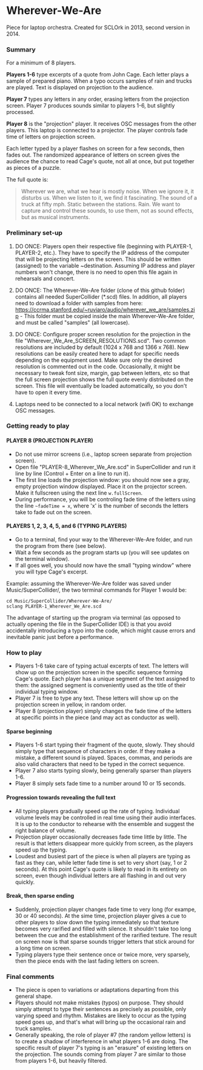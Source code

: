 Wherever-We-Are
===============

Piece for laptop orchestra.
Created for SCLOrk in 2013, second version in 2014.

### Summary

For a minimum of 8 players.

**Players 1-6** type excerpts of a quote from John Cage. Each letter plays a sample of prepared piano. When a typo occurs samples of rain and trucks are played. Text is displayed on projection to the audience.

**Player 7** types any letters in any order, erasing letters from the projection screen. Player 7 produces sounds similar to players 1-6, but slightly processed.

**Player 8** is the "projection" player. It receives OSC messages from the other players. This laptop is connected to a projector. The player controls fade time of letters on projection screen.

Each letter typed by a player flashes on screen for a few seconds, then fades out. The randomized appearance of letters on screen gives the audience the chance to read Cage's quote, not all at once, but put together as pieces of a puzzle. 

The full quote is:

> Wherever we are, what we hear is mostly noise. When we ignore it, it disturbs us. When we listen to it, we find it fascinating. The sound of a truck at fifty mph. Static between the stations. Rain. We want to capture and control these sounds, to use them, not as sound effects, but as musical instruments.

### Preliminary set-up

1. DO ONCE: Players open their respective file (beginning with PLAYER-1, PLAYER-2, etc.). They have to specify the IP address of the computer that will be projecting letters on the screen. This should be written (assigned) to the variable ~destination. Assuming IP address and player numbers won't change, there is no need to open this file again in rehearsals and concert.

2. DO ONCE: The Wherever-We-Are folder (clone of this github folder) contains all needed SuperCollider (*.scd) files. In addition, all players need to download a folder with samples from here: https://ccrma.stanford.edu/~ruviaro/audio/wherever_we_are/samples.zip - This folder must be copied inside the main Wherever-We-Are folder, and must be called "samples" (all lowercase). 

3. DO ONCE: Configure proper screen resolution for the projection in the file "Wherever_We_Are_SCREEN_RESOLUTIONS.scd". Two common resolutions are included by default (1024 x 768 and 1366 x 768). New resolutions can be easily created here to adapt for specific needs depending on the equipment used. Make sure only the desired resolution is commented out in the code. Occasionally, it might be necessary to tweak font size, margin, gap between letters, etc so that the full screen projection shows the full quote evenly distributed on the screen. This file will eventually be loaded automatically, so you don't have to open it every time.

4. Laptops need to be connected to a local network (wifi OK) to exchange OSC messages.

### Getting ready to play

#### PLAYER 8 (PROJECTION PLAYER)

* Do not use mirror screens (i.e., laptop screen separate from projection screen). 
* Open file "PLAYER-8_Wherever_We_Are.scd" in SuperCollider and run it line by line (Control + Enter on a line to run it).
* The first line loads the projection window: you should now see a gray, empty projection window displayed. Place it on the projector screen. Make it fullscreen using the next line `w.fullScreen`.
* During performance, you will be controling fade time of the letters using the line `~fadeTime = x`, where 'x' is the number of seconds the letters take to fade out on the screen.
 
#### PLAYERS 1, 2, 3, 4, 5, and 6 (TYPING PLAYERS)

* Go to a terminal, find your way to the Wherever-We-Are folder, and run the program from there (see below).
* Wait a few seconds as the program starts up (you will see updates on the terminal window).
* If all goes well, you should now have the small "typing window" where you will type Cage's excerpt.

Example: assuming the Wherever-We-Are folder was saved under Music/SuperCollider/, the two terminal commands for Player 1 would be:
```
cd Music/SuperCollider/Wherever-We-Are/
sclang PLAYER-1_Wherever_We_Are.scd
```
The advantage of starting up the program via terminal (as opposed to actually opening the file in the SuperCollider IDE) is that you avoid accidentally introducing a typo into the code, which might cause errors and inevitable panic just before a performance.

### How to play

* Players 1-6 take care of typing actual excerpts of text. The letters will show up on the projection screen in the specific sequence forming Cage's quote. Each player has a unique segment of the text assigned to them: the assigned segment is conveniently used as the title of their individual typing window.
* Player 7 is free to type any text. These letters will show up on the projection screen in yellow, in random order.
* Player 8 (projection player) simply changes the fade time of the letters at specific points in the piece (and may act as conductor as well).

#### Sparse beginning
* Players 1-6 start typing their fragment of the quote, slowly. They should simply type that sequence of characters in order. If they make a mistake, a different sound is played. Spaces, commas, and periods are also valid characters that need to be typed in the correct sequence.
* Player 7 also starts typing slowly, being generally sparser than players 1-6.
* Player 8 simply sets fade time to a number around 10 or 15 seconds.

#### Progression towards revealing the full text

* All typing players gradually speed up the rate of typing. Individual volume levels may be controlled in real time using their audio interfaces. It is up to the conductor to rehearse with the ensemble and suggest the right balance of volume.
* Projection player occasionally decreases fade time little by little. The result is that letters disappear more quickly from screen, as the players speed up the typing.
* Loudest and busiest part of the piece is when all players are typing as fast as they can, while letter fade time is set to very short (say, 1 or 2 seconds). At this point Cage's quote is likely to read in its entirety on screen, even though individual letters are all flashing in and out very quickly.

#### Break, then sparse ending

* Suddenly, projection player changes fade time to very long (for exampe, 30 or 40 seconds). At the sime time, projection player gives a cue to other players to slow down the typing immediately so that texture becomes very rarified and filled with silence. It shouldn't take too long between the cue and the establishment of the rarified texture. The result on screen now is that sparse sounds trigger letters that stick around for a long time on screen.
* Typing players type their sentence once or twice more, very sparsely, then the piece ends with the last fading letters on screen.

### Final comments

* The piece is open to variations or adaptations departing from this general shape.
* Players should not make mistakes (typos) on purpose. They should simply attempt to type their sentences as precisely as possible, only varying speed and rhythm. Mistakes are likely to occur as the typing speed goes up, and that's what will bring up the occasional rain and truck samples.
* Generally speaking, the role of player #7 (the random yellow letters) is to create a shadow of interference in what players 1-6 are doing. The specific result of player 7's typing is an "erasure" of existing letters on the projection. The sounds coming from player 7 are similar to those from players 1-6, but heavily filtered.


